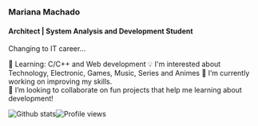 ### Mariana Machado 
#### Architect | System Analysis and Development Student

Changing to IT career...

🌱 Learning: C/C++ and Web development
💡  I'm interested about Technology, Electronic, Games, Music, Series and Animes
🔭 I’m currently working on improving my skills.   
👯 I’m looking to collaborate on fun projects that help me learning about development! 

![Github stats](https://github-readme-stats.vercel.app/api?username=marimaccos&show_icons=true)![Profile views](https://gpvc.arturio.dev/marimaccos)  
